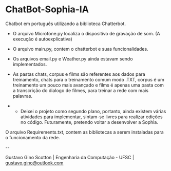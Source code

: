 # ChatBot-Sophia-IA

Chatbot em português utilizando a biblioteca Chatterbot.

* O arquivo Microfone.py localiza o dispositivo de gravação de som. (A execução é autoexplicativa)

* O arquivo main.py, contem o chatterbot e suas funcionalidades.

* Os arquivos email.py e Weather.py ainda estavam sendo implementados.

* As pastas chats, corpus e films são referentes aos dados para treinamento, chats para o treinamento comum modo .TXT, corpus é um treinamento um pouco mais avançado e films é apenas uma pasta com a transcrição do dialogo de filmes, para treinar a rede com mais palavras.


* * Deixei o projeto como segundo plano, portanto, ainda existem várias atividades para implementar, sintam-se livres para realizar edições no código. Futuramente, pretendo voltar a desenvolver a Sophia.

O arquivo Requirements.txt, contem as bibliotecas a serem instaladas para o funcionamento da rede.


--

Gustavo Gino Scotton    |   Engenharia da Computação - UFSC   |   gustavo.gino@outlook.com

